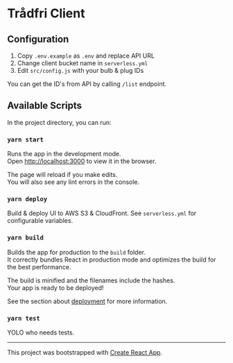 # Trådfri Client

## Configuration

1. Copy `.env.example` as `.env` and replace API URL
2. Change client bucket name in `serverless.yml`
3. Edit `src/config.js` with your bulb & plug IDs

You can get the ID's from API by calling `/list` endpoint.

## Available Scripts

In the project directory, you can run:

### `yarn start`

Runs the app in the development mode.<br />
Open [http://localhost:3000](http://localhost:3000) to view it in the browser.

The page will reload if you make edits.<br />
You will also see any lint errors in the console.

### `yarn deploy`

Build & deploy UI to AWS S3 & CloudFront. See `serverless.yml` for configurable variables.

### `yarn build`

Builds the app for production to the `build` folder.<br />
It correctly bundles React in production mode and optimizes the build for the best performance.

The build is minified and the filenames include the hashes.<br />
Your app is ready to be deployed!

See the section about [deployment](https://facebook.github.io/create-react-app/docs/deployment) for more information.

### `yarn test`

YOLO who needs tests.

---

This project was bootstrapped with [Create React App](https://github.com/facebook/create-react-app).
